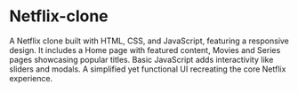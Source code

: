 # Netflix-clone
 A Netflix clone built with HTML, CSS, and JavaScript, featuring a responsive design. It includes a Home page with featured content, Movies and Series pages showcasing popular titles. Basic JavaScript adds interactivity like sliders and modals. A simplified yet functional UI recreating the core Netflix experience.
